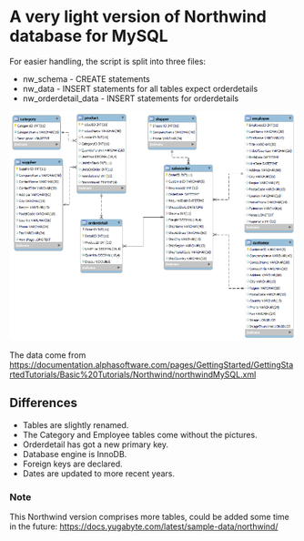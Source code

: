 # A very light version of Northwind database for MySQL

For easier handling, the script is split into three files:
* nw_schema -  CREATE statements
* nw_data - INSERT statements for all tables expect orderdetails
* nw_orderdetail_data - INSERT statements for orderdetails

![nw model diagram](./nw_diagram.png)


The data come from https://documentation.alphasoftware.com/pages/GettingStarted/GettingStartedTutorials/Basic%20Tutorials/Northwind/northwindMySQL.xml
 

## Differences

* Tables are slightly renamed. 
* The Category and Employee tables come without the pictures.
* Orderdetail has got a new primary key.
* Database engine is InnoDB.
* Foreign keys are declared.
* Dates are updated to more recent years.

### Note

This Northwind version comprises more tables, could be added some time in the future: 
https://docs.yugabyte.com/latest/sample-data/northwind/